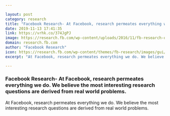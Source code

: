 ```yaml
---

layout: post
category: research
title: "Facebook Research- At Facebook, research permeates everything we do. We believe the most interesting research questions are derived from real world problems."
date: 2019-11-13 17:41:35
link: https://vrhk.co/374JgPJ
image: https://research.fb.com/wp-content/uploads/2016/11/fb-research-og.png
domain: research.fb.com
author: "Facebook Research"
icon: https://research.fb.com/wp-content/themes/fb-research/images/gui/facebook.ico
excerpt: "At Facebook, research permeates everything we do. We believe the most interesting research questions are derived from real world problems."

---
```


### Facebook Research- At Facebook, research permeates everything we do. We believe the most interesting research questions are derived from real world problems.

At Facebook, research permeates everything we do. We believe the most interesting research questions are derived from real world problems.